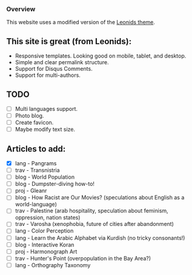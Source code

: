 ### Overview
This website uses a modified version of the [Leonids theme](https://github.com/renyuanz/leonids).

## This site is great (from Leonids):

* Responsive templates. Looking good on mobile, tablet, and desktop.
* Simple and clear permalink structure.
* Support for Disqus Comments.
* Support for multi-authors.

## TODO

- [ ] Multi languages support.
- [ ] Photo blog.
- [ ] Create favicon.
- [ ] Maybe modify text size.

## Articles to add:

- [X] lang - Pangrams
- [ ] trav - Transnistria
- [ ] blog - World Population
- [ ] blog - Dumpster-diving how-to!
- [ ] proj - Gleanr
- [ ] blog - How Racist are Our Movies? (speculations about English as a world-language)
- [ ] trav - Palestine (arab hospitality, speculation about feminism, oppression, nation states)
- [ ] trav - Varosha (xenophobia, future of cities after abandonment)
- [ ] lang - Color Perception
- [ ] lang - Learn the Arabic Alphabet via Kurdish (no tricky consonants!)
- [ ] blog - Interactive Koran
- [ ] proj - Harmonograph Art
- [ ] trav - Hunter's Point (overpopulation in the Bay Area?)
- [ ] lang - Orthography Taxonomy